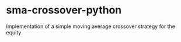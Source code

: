 # sma-crossover-python
Implementation of a simple moving average crossover strategy for the equity 

